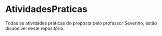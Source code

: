 # AtividadesPraticas
Todas as atividades práticas do proposta pelo professor Severino, estão disponível neste repositório.
